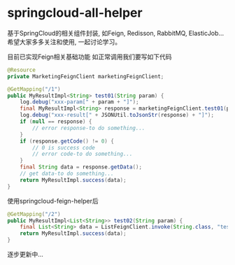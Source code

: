 # springcloud-all-helper
基于SpringCloud的相关组件封装, 如Feign, Redisson, RabbitMQ, ElasticJob...
希望大家多多关注和使用, 一起讨论学习。

目前已实现Feign相关基础功能
如正常调用我们要写如下代码
```java
@Resource
private MarketingFeignClient marketingFeignClient;

@GetMapping("/1")
public MyResultImpl<String> test01(String param) {
    log.debug("xxx-param[" + param + "]");
    final MyResultImpl<String> response = marketingFeignClient.test01(param);
    log.debug("xxx-result[" + JSONUtil.toJsonStr(response) + "]");
    if (null == response) {
        // error response-to do something...
    }
    if (response.getCode() != 0) {
        // 0 is success code
        // error code-to do something...
    }
    final String data = response.getData();
    // get data-to do something...
    return MyResultImpl.success(data);
}
```

使用springcloud-feign-helper后
```java
@GetMapping("/2")
public MyResultImpl<List<String>> test02(String param) {
    final List<String> data = ListFeignClient.invoke(String.class, "test02", param);
    return MyResultImpl.success(data);
}
```



逐步更新中...
